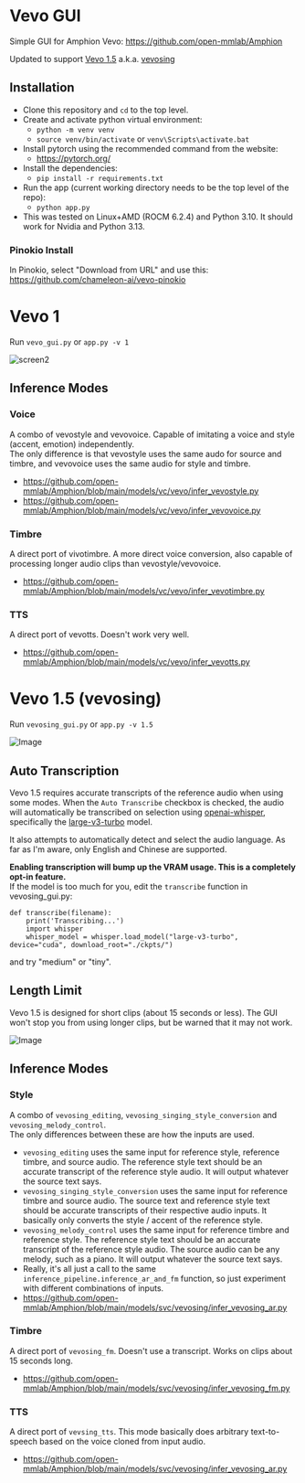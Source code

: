# Vevo GUI
Simple GUI for Amphion Vevo: https://github.com/open-mmlab/Amphion

Updated to support [Vevo 1.5](https://huggingface.co/amphion/Vevo1.5) a.k.a. [vevosing](https://github.com/open-mmlab/Amphion/blob/main/models/svc/vevosing/README.md)

## Installation
- Clone this repository and `cd` to the top level.
- Create and activate python virtual environment:
  - `python -m venv venv`
  - `source venv/bin/activate` or `venv\Scripts\activate.bat`
- Install pytorch using the recommended command from the website:
  - https://pytorch.org/
- Install the dependencies:
  - `pip install -r requirements.txt`
- Run the app (current working directory needs to be the top level of the repo):
  - `python app.py`
- This was tested on Linux+AMD (ROCM 6.2.4) and Python 3.10. It should work for Nvidia and Python 3.13.

### Pinokio Install
In Pinokio, select "Download from URL" and use this:\
https://github.com/chameleon-ai/vevo-pinokio

# Vevo 1
Run `vevo_gui.py` or `app.py -v 1`

![screen2](https://github.com/user-attachments/assets/c5a3ee3d-dc79-4bbd-bf1f-cfc72ec21fba)

## Inference Modes
### Voice
A combo of vevostyle and vevovoice. Capable of imitating a voice and style (accent, emotion) independently.\
The only difference is that vevostyle uses the same audo for source and timbre, and vevovoice uses the same audio for style and timbre.
- https://github.com/open-mmlab/Amphion/blob/main/models/vc/vevo/infer_vevostyle.py
- https://github.com/open-mmlab/Amphion/blob/main/models/vc/vevo/infer_vevovoice.py
### Timbre
A direct port of vivotimbre. A more direct voice conversion, also capable of processing longer audio clips than vevostyle/vevovoice.
- https://github.com/open-mmlab/Amphion/blob/main/models/vc/vevo/infer_vevotimbre.py
### TTS
A direct port of vevotts. Doesn't work very well.
- https://github.com/open-mmlab/Amphion/blob/main/models/vc/vevo/infer_vevotts.py

# Vevo 1.5 (vevosing)
Run `vevosing_gui.py` or `app.py -v 1.5`

![Image](https://github.com/user-attachments/assets/c295f99a-49fa-4b12-a037-ad625672748a)

## Auto Transcription
Vevo 1.5 requires accurate transcripts of the reference audio when using some modes. When the `Auto Transcribe` checkbox is checked, the audio will automatically be transcribed on selection using [openai-whisper](https://github.com/openai/whisper), specifically the [large-v3-turbo](https://huggingface.co/openai/whisper-large-v3-turbo) model.

It also attempts to automatically detect and select the audio language. As far as I'm aware, only English and Chinese are supported.

**Enabling transcription will bump up the VRAM usage. This is a completely opt-in feature.**\
If the model is too much for you, edit the `transcribe` function in vevosing_gui.py:
````
def transcribe(filename):
    print('Transcribing...')
    import whisper
    whisper_model = whisper.load_model("large-v3-turbo", device="cuda", download_root="./ckpts/")
````
and try "medium" or "tiny".

## Length Limit
Vevo 1.5 is designed for short clips (about 15 seconds or less). The GUI won't stop you from using longer clips, but be warned that it may not work.

![Image](https://github.com/user-attachments/assets/30a7d563-6317-40ac-821a-01059ef776a8)

## Inference Modes
### Style
A combo of `vevosing_editing`, `vevosing_singing_style_conversion` and `vevosing_melody_control`.\
The only differences between these are how the inputs are used.
- `vevosing_editing` uses the same input for reference style, reference timbre, and source audio. The reference style text should be an accurate transcript of the reference style audio. It will output whatever the source text says.
- `vevosing_singing_style_conversion` uses the same input for reference timbre and source audio. The source text and reference style text should be accurate transcripts of their respective audio inputs. It basically only converts the style / accent of the reference style.
- `vevosing_melody_control` uses the same input for reference timbre and reference style.  The reference style text should be an accurate transcript of the reference style audio. The source audio can be any melody, such as a piano. It will output whatever the source text says.
- Really, it's all just a call to the same `inference_pipeline.inference_ar_and_fm` function, so just experiment with different combinations of inputs.
- https://github.com/open-mmlab/Amphion/blob/main/models/svc/vevosing/infer_vevosing_ar.py
### Timbre
A direct port of `vevosing_fm`. Doesn't use a transcript. Works on clips about 15 seconds long.
- https://github.com/open-mmlab/Amphion/blob/main/models/svc/vevosing/infer_vevosing_fm.py
### TTS
A direct port of `vevsing_tts`. This mode basically does arbitrary text-to-speech based on the voice cloned from input audio.
- https://github.com/open-mmlab/Amphion/blob/main/models/svc/vevosing/infer_vevosing_ar.py
